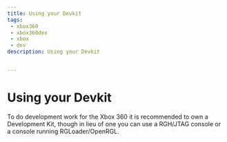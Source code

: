 ```yaml
---
title: Using your Devkit
tags: 
 - xbox360
 - xbox360dev
 - xbox
 - dev
description: Using your Devkit


---
```


# Using your Devkit

To do development work for the Xbox 360 it is recommended to own a Development Kit, though in lieu of one you can use a RGH/JTAG console or a console running RGLoader/OpenRGL.